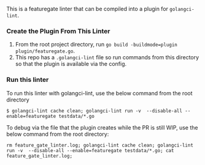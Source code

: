 This is a featuregate linter that can be compiled into a plugin for `golangci-lint`.

### Create the Plugin From This Linter

1. From the root project directory, run `go build -buildmode=plugin plugin/featuregate.go`.
2. This repo has a `.golangci-lint` file so run commands from this directory so that the plugin is available via the config.

### Run this linter
To run this linter with golangci-lint, use the below command from the root directory
```
$ golangci-lint cache clean; golangci-lint run -v  --disable-all --enable=featuregate testdata/*.go
```

To debug via the file that the plugin creates while the PR is still WIP, use the below command from the root directory:
```
rm feature_gate_linter.log; golangci-lint cache clean; golangci-lint run -v  --disable-all --enable=featuregate testdata/*.go; cat feature_gate_linter.log;
```